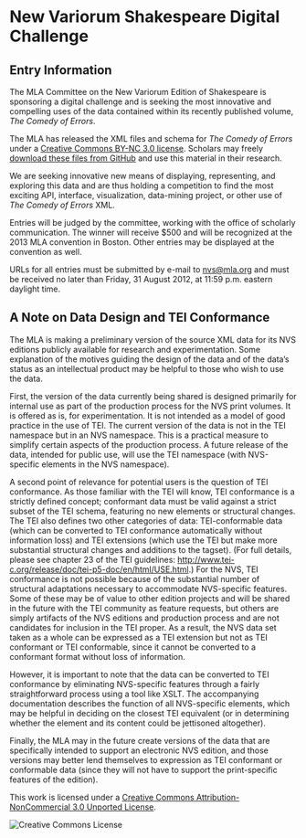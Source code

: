 # New Variorum Shakespeare Digital Challenge

## Entry Information

The MLA Committee on the New Variorum Edition of Shakespeare is sponsoring a digital challenge and is seeking the most innovative and compelling uses of the data contained within its recently published volume, _The Comedy of Errors_.

The MLA has released the XML files and schema for _The Comedy of Errors_ under a [Creative Commons BY-NC 3.0 license](http://creativecommons.org/licenses/by-nc/3.0/). Scholars may freely [download these files from GitHub](http://github.com/mlaa/nvs-challenge) and use this material in their research.

We are seeking innovative new means of displaying, representing, and exploring this data and are thus holding a competition to find the most exciting API, interface, visualization, data-mining project, or other use of _The Comedy of Errors_ XML.

Entries will be judged by the committee, working with the office of scholarly communication. The winner will receive $500 and will be recognized at the 2013 MLA convention in Boston. Other entries may be displayed at the convention as well.

URLs for all entries must be submitted by e-mail to <nvs@mla.org> and must be received no later than Friday, 31 August 2012, at 11:59 p.m. eastern daylight time.

## A Note on Data Design and TEI Conformance

The MLA is making a preliminary version of the source XML data for its NVS editions publicly available for research and experimentation. Some explanation of the motives guiding the design of the data and of the data’s status as an intellectual product may be helpful to those who wish to use the data.

First, the version of the data currently being shared is designed primarily for internal use as part of the production process for the NVS print volumes. It is offered as is, for experimentation. It is not intended as a model of good practice in the use of TEI. The current version of the data is not in the TEI namespace but in an NVS namespace. This is a practical measure to simplify certain aspects of the production process. A future release of the data, intended for public use, will use the TEI namespace (with NVS-specific elements in the NVS namespace).

A second point of relevance for potential users is the question of TEI conformance. As those familiar with the TEI will know, TEI conformance is a strictly defined concept; conformant data must be valid against a strict subset of the TEI schema, featuring no new elements or structural changes. The TEI also defines two other categories of data: TEI-conformable data (which can be converted to TEI conformance automatically without information loss) and TEI extensions (which use the TEI but make more substantial structural changes and additions to the tagset). (For full details, please see chapter 23 of the TEI guidelines: <http://www.tei-c.org/release/doc/tei-p5-doc/en/html/USE.html>.) For the NVS, TEI conformance is not possible because of the substantial number of structural adaptations necessary to accommodate NVS-specific features. Some of these may be of value to other edition projects and will be shared in the future with the TEI community as feature requests, but others are simply artifacts of the NVS editions and production process and are not candidates for inclusion in the TEI proper. As a result, the NVS data set taken as a whole can be expressed as a TEI extension but not as TEI conformant or TEI conformable, since it cannot be converted to a conformant format without loss of information.

However, it is important to note that the data can be converted to TEI conformance by eliminating NVS-specific features through a fairly straightforward process using a tool like XSLT. The accompanying documentation describes the function of all NVS-specific elements, which may be helpful in deciding on the closest TEI equivalent (or in determining whether the element and its content could be jettisoned altogether).

Finally, the MLA may in the future create versions of the data that are specifically intended to support an electronic NVS edition, and those versions may better lend themselves to expression as TEI conformant or conformable data (since they will not have to support the print-specific features of the edition).

This work is licensed under a [Creative Commons Attribution-NonCommercial 3.0 Unported License](http://creativecommons.org/licenses/by-nc/3.0/).

![Creative Commons License](http://i.creativecommons.org/l/by-nc/3.0/88x31.png)